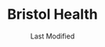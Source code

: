 ---
layout: location-page
date: Last Modified
description: "Local COVID-19 testing is available at Bristol Health in Bristol, Connecticut, USA."
permalink: "locations/connecticut/bristol/bristol-health/"
tags:
  - locations
  - connecticut
title: Bristol Health
uniqueName: bristol-health
state: Connecticut
stateAbbr: CT
hood: "Bristol"
address: "145 Queen St"
city: "Bristol"
zip: "06010"
zipsNearby: "01531 01535 01506 01507 01509 01508 01550 01518 01566 01570 01571 01515 01521 01585 06231 06232 06401 06278 06001 06233 06330 06750 06403 06801 06751 06002 06404 06405 06601 06602 06604 06605 06606 06607 06608 06610 06611 06612 06614 06615 06650 06673 06699 06752 06010 06011 06016 06804 06234 06018 06331 06019 06020 06409 06332 06235 06408 06410 06411 06412 06413 06414 06415 06420 06021 06022 06237 06753 06754 06807 06238 06416 06810 06811 06812 06813 06814 06816 06817 06239 06820 06241 06417 06419 06418 06422 06023 06024 06242 06025 06026 06423 06424 06447 06027 06243 06333 06088 06028 06244 06029 06082 06083 06426 06245 06824 06825 06828 06031 06030 06032 06034 06334 06335 06338 06339 06755 06829 06336 06033 06756 06035 06838 06830 06831 06836 06246 06340 06349 06437 06438 06439 06247 06350 06101 06102 06103 06104 06105 06106 06107 06108 06109 06110 06111 06112 06114 06115 06117 06118 06119 06120 06123 06126 06127 06128 06129 06131 06132 06133 06134 06137 06138 06140 06141 06142 06143 06144 06145 06146 06147 06150 06151 06152 06153 06154 06155 06156 06160 06161 06167 06176 06180 06183 06199 06440 06248 06441 06442 06351 06037 06757 06039 06249 06759 06443 06040 06041 06042 06043 06045 06250 06444 06450 06451 06762 06455 06456 06457 06459 06460 06461 06467 06468 06353 06469 06354 06758 06763 06355 06388 06770 06050 06051 06052 06053 06840 06057 06501 06502 06503 06504 06505 06506 06507 06508 06509 06510 06511 06512 06513 06514 06515 06516 06517 06518 06519 06520 06521 06524 06525 06530 06531 06532 06533 06534 06535 06536 06537 06538 06540 06320 06776 06470 06482 06357 06058 06471 06059 06472 06254 06060 06255 06473 06359 06474 06256 06850 06851 06852 06853 06854 06855 06856 06857 06858 06859 06860 06360 06365 06370 06870 06371 06372 06475 06373 06477 06781 06061 06374 06062 06479 06063 06782 06258 06230 06259 06064 06480 06260 06375 06262 06875 06876 06877 06879 06878 06065 06091 06481 06067 06263 06783 06068 06264 06478 06483 06069 06484 06784 06070 06071 06072 06487 06488 06073 06489 06785 06376 06890 06265 06266 06074 06267 06075 06076 06077 06901 06902 06903 06904 06905 06906 06907 06910 06911 06912 06913 06914 06920 06921 06922 06925 06926 06927 06928 06377 06491 06378 06379 06251 06268 06269 06078 06080 06079 06380 06081 06786 06778 06787 06277 06084 06790 06791 06792 06382 06013 06085 06087 06066 06383 06384 06492 06493 06494 06495 06777 06793 06794 06701 06702 06703 06704 06705 06706 06708 06710 06712 06716 06720 06721 06722 06723 06724 06725 06726 06749 06385 06779 06795 06387 06089 06498 06796 06090 06880 06881 06883 06888 06889 06896 06092 06093 06279 06226 06897 06280 06006 06095 06096 06094 06098 06798 06281 06282 06389 01256 01001 01002 01003 01004 01059 01330 01222 01223 01007 01008 01009 01010 01225 01011 01012 01084 01013 01014 01020 01021 01022 01341 01026 01226 01227 01027 01062 01028 01106 01116 01029 01030 01031 01229 01032 01033 01034 01230 01035 01036 01037 01038 01088 01039 01235 01040 01041 01236 01050 01224 01237 01238 01264 01053 01240 01242 01054 01056 01243 01244 01057 01245 01060 01061 01063 01066 01253 01069 01201 01202 01203 01070 01254 01071 01097 01255 01257 01072 01073 01373 01252 01258 01259 01075 01260 01077 01101 01102 01103 01104 01105 01107 01108 01109 01111 01115 01118 01119 01128 01129 01138 01139 01144 01151 01152 01199 01262 01263 01375 01079 01080 01081 01082 01083 01092 01085 01086 01089 01090 01266 01093 01094 01095 01096 01270 01098 06390 02827 02825 02833 10501 12501 12502 12503 10504 10505 12506 12508 10911 10506 10507 12510 12411 10509 10510 10511 10512 12511 12414 10514 12512 12513 12514 12515 10516 12417 12516 12517 12518 12520 12419 12521 10517 10518 10519 10520 10521 12522 12523 12429 12524 10922 10524 12526 12432 12527 10526 10527 10528 10532 12440 12528 10928 12529 12530 12531 12533 12534 12537 12443 12538 10535 10536 12401 12402 12540 12449 10537 10540 12541 10541 10542 12453 12542 10545 12544 12555 12545 12546 10546 12547 12548 10547 10548 10953 10549 12456 12550 12551 12552 12553 12561 10560 10562 12563 12564 10566 10567 12565 12567 12568 12569 10570 10573 12466 12601 12602 12603 12604 12570 10576 10577 10578 10579 12504 12507 12571 12572 12574 12471 12472 12475 12578 12477 10587 10588 10589 10590 12580 12581 12582 10594 12486 12583 10986 12487 12584 10595 12585 10596 10597 12590 12592 12490 12493 10996 10997 10601 10602 10603 10604 10605 10606 10607 10610 12594 10598 11931 11932 11933 11720 11934 11721 11749 11760 11725 11727 11935 11939 11940 11731 11941 11942 11733 11738 11740 11944 11946 11741 00501 00544 11742 11743 11947 11754 11755 11948 11949 11950 11952 11763 11953 11764 11955 11766 11767 11956 11768 11957 11958 11776 11777 11959 11960 11961 11901 11778 11779 11963 11780 11784 11964 11965 11967 11786 11787 11788 11789 11970 11971 11972 11790 11794 11973 11792 11976 11977 11980 12015 12017 12029 12037 12050 12060 12075 12125 12136 12165 12172 12174 12195 01133 01195 06386 06454 06497 06832 06842 10571 10572 12593" 
mapUrl: "http://maps.apple.com/?q=Bristol+Health&address=145+Queen+St,Bristol,Connecticut,06010"
locationType: Drive-thru
phone: "860-261-6855"
website: "undefined"
onlineBooking: undefined
closed: undefined
closedUpdate: June 30th, 2020
notes: "Limited test kits available. By appointment only. Requires referral from a primary health provider."
days: M-Sat
hours: 8AM-4PM
ctaMessage: Call 860-261-6855
ctaUrl: "tel:860-261-6855"
---